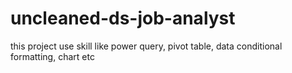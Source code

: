# uncleaned-ds-job-analyst
this project use skill like power query, pivot table, data conditional formatting, chart etc
